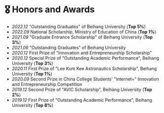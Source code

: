# 🎖 Honors and Awards
- *2022.12* "Outstanding Graduates" of Beihang University (**Top 5%**)
- *2022.09* National Scholarship, Ministry of Education of China (**Top 1%**)
- *2021.09* "Graduate Entrance Scholarship" of Beihang University (**Top 3%**)
- *2021.06* "Outstanding Graduates" of Beihang University
- *2020.12* First Prize of "Innovation and Entrepreneurship Scholarship"
- *2020.12* Special Prize of "Outstanding Academic Performance", Beihang University (**Top 3%**)
- *2020.11* First Prize of "Lee Kum Kee Astronautics Scholarship", Beihang University (**Top 1%**)
- *2020.09* Second Prize in China College Students' "Internet+" Innovation and Entrepreneurship Competition
- *2019.12* Second Prize of "AVIC Scholarship", Beihang University (**Top 2%**)
- *2019.12* First Prize of "Outstanding Academic Performance", Beihang University (**Top 8%**)

